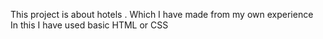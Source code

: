 This project is about hotels .
Which I have made from my own experience  
In this I have used basic HTML or CSS
